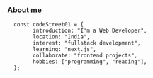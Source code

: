 ### About me



      const codeStreet01 = {
            introduction: "I'm a Web Developer",
            location: "India",
            interest: "fullstack development",
            learning: "next.js",
            collaborate: "frontend projects",
            hobbies: ["programming", "reading"],
      };
<!--
**codeStreet01/codeStreet01** is a ✨ _special_ ✨ repository because its `README.md` (this file) appears on your GitHub profile.

Here are some ideas to get you started:

- 🔭 I’m currently working on ...
- 🌱 I’m currently learning ...
- 👯 I’m looking to collaborate on ...
- 🤔 I’m looking for help with ...
- 💬 Ask me about ...
- 📫 How to reach me: ...
- 😄 Pronouns: ...
- ⚡ Fun fact: ...
My pers
-->

